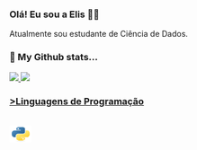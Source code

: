 ### Olá! Eu sou a Elis 👩🏻

Atualmente sou estudante de Ciência de Dados.

### 🧐 My Github stats...

 <div>
 <p align="left">
   <a href="https://github.com/eliscoimbra">
   <img height="175em" src="https://github-readme-stats.vercel.app/api?username=eliscoimbra&show_icons=true&theme=radical&include_all_commits=true&count_private=true"/>
   <img height="175em" src="https://github-readme-stats.vercel.app/api/top-langs/?username=eliscoimbra&layout=compact&langs_count=16&theme=radical"/>
<div>


### >Linguagens de Programação
<div style="display: inline_block"><br>
 <img align="center" alt="Rafa-Python" height="30" width="40" src="https://raw.githubusercontent.com/devicons/devicon/master/icons/python/python-original.svg">
